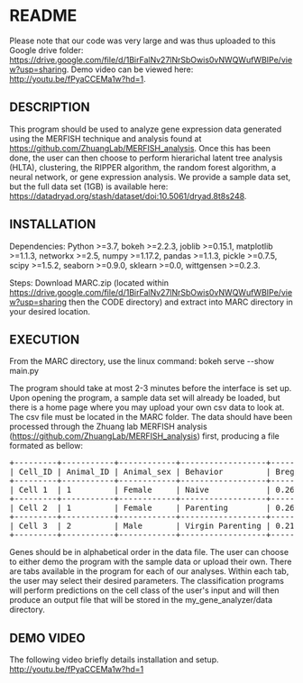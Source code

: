 # README
Please note that our code was very large and was thus uploaded to this Google drive folder: https://drive.google.com/file/d/1BirFalNv27lNrSbOwis0vNWQWufWBIPe/view?usp=sharing. Demo video can be viewed here: http://youtu.be/fPyaCCEMa1w?hd=1.

## DESCRIPTION

This program should be used to analyze gene expression data generated using the MERFISH technique and analysis found at https://github.com/ZhuangLab/MERFISH_analysis. Once
this has been done, the user can then choose to perform hierarichal latent tree analysis (HLTA), clustering, the RIPPER algorithm, the random forest algorithm, a neural
network, or gene expression analysis. We provide a sample data set, but the full data set (1GB) is available here: https://datadryad.org/stash/dataset/doi:10.5061/dryad.8t8s248.


## INSTALLATION

Dependencies: Python >=3.7, bokeh >=2.2.3, joblib >=0.15.1, matplotlib >=1.1.3, networkx >=2.5, numpy >=1.17.2, pandas >=1.1.3, pickle >=0.7.5, scipy >=1.5.2, 
seaborn >=0.9.0, sklearn >=0.0, wittgensen >=0.2.3.

Steps: Download MARC.zip (located within https://drive.google.com/file/d/1BirFalNv27lNrSbOwis0vNWQWufWBIPe/view?usp=sharing then the CODE directory) and
extract into MARC directory in your desired location.


## EXECUTION

From the MARC directory, use the linux command:
     bokeh serve --show main.py
     
The program should take at most 2-3 minutes before the interface is set up. Upon opening the program, a sample data set will already be loaded, but there is a home 
page where you may upload your own csv data to look at. The csv file must be located in the MARC folder. The data should have been processed through the Zhuang lab 
MERFISH analysis (https://github.com/ZhuangLab/MERFISH_analysis) first, producing a file formated as bellow:

<pre>
+---------+-----------+------------+------------------+--------+------------+------------+-------------+-------------------+----------+--------+----------+
| Cell_ID | Animal_ID | Animal_sex | Behavior         | Bregma | Centroid_X | Centroid_Y | Cell_class  | Neuron_cluster_ID | Gene A   | Gene B | Gene C   |
+---------+-----------+------------+------------------+--------+------------+------------+-------------+-------------------+----------+--------+----------+
| Cell 1  | 1         | Female     | Naive            | 0.26   | -3211.56   | 2608.541   | Astrocyte   |                   | 1.638275 | 0      | 0.583729 |
+---------+-----------+------------+------------------+--------+------------+------------+-------------+-------------------+----------+--------+----------+
| Cell 2  | 1         | Female     | Parenting        | 0.26   | -3207.92   | 2621.795   | Inhibitory  | I-5               | 0        | 0      | 0.938416 |
+---------+-----------+------------+------------------+--------+------------+------------+-------------+-------------------+----------+--------+----------+
| Cell 3  | 2         | Male       | Virgin Parenting | 0.21   | 2045.93    | 3445.059   | OD Mature 2 | 2                 | 1.845902 | 0      | 1.384637 |
+---------+-----------+------------+------------------+--------+------------+------------+-------------+-------------------+----------+--------+----------+
</pre>

Genes should be in alphabetical order in the data file. The user can choose to either demo the program with the sample data or upload their own. There are tabs
available in the program for each of our analyses. Within each tab, the user may select their desired parameters. The classification programs will perform 
predictions on the cell class of the user's input and will then produce an output file that will be stored in the my_gene_analyzer/data directory.


## DEMO VIDEO
The following video briefly details installation and setup.
http://youtu.be/fPyaCCEMa1w?hd=1
